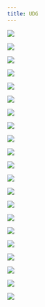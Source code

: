 ```yaml
---
title: UDG
---
```


<div class="clearfix"></div>
<div id="project-images" class="owl-carousel owl-theme" markdown="1">

![](UDG_hall_3.jpg)

![](UDG_hall_1.jpg)

![](UDG_hall_2.jpg)

![](UDG_hall_4.jpg)

![](UDG_hall_5.jpg)

![](UDG_hall_6.jpg)

![](UDG_komnata_1.jpg)

![](UDG_komnata_2.jpg)

![](UDG_komnata_3.jpg)

![](UDG_OF_1.jpg)

![](UDG_OF_2.jpg)

![](UDG_OF_3.jpg)

![](UDG_OF_4.jpg)

![](UDG_openspace_1.jpg)

![](UDG_openspace_2.jpg)

![](UDG_openspace_3.jpg)

![](UDG_openspace_4.jpg)

![](UDG_openspace_5.jpg)

![](UDG_openspace_6.jpg)

![](UDG_openspace_7.jpg)

![](UDG_openspace_8.jpg)

</div>